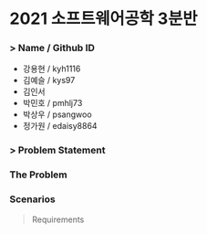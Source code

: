 # 2021 소프트웨어공학 3분반

### > Name  / Github ID

- 강용현  /  kyh1116
- 김예슬  /  kys97
- 김인서
- 박민호  /  pmhlj73
- 박상우  /  psangwoo
- 정가원  /  edaisy8864


### > Problem Statement
### The Problem
  
### Scenarios


> Requirements
